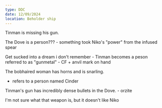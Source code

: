 ```yaml
---
type: DDC
date: 12/09/2024
location: Beholder ship
---
```


Tinman is missing his gun.

The Dove is a person??? 
	- something took Niko's "power" from the infused spear

Get sucked into a dream i don't remember
	- Tinman becomes a peson referred to as "gunmetal"
	- CF + anvil mark on hand

The bobhaired woman has horns and is snarling. 
- refers to a person named Cinder

Tinman's gun has incredibly dense bullets in the Dove. 
	- orzite

I'm not sure what that weapon is, but it doesn't like Niko 
